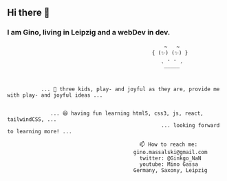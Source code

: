 ## Hi there 👋

### I am Gino, living in Leipzig and a webDev in dev.

                                                       ~   ~
                                                   { (✨) (✨) }                                           
                                                        . .
                                                      `_____´



               ... 🌱 three kids, play- and joyful as they are, provide me with play- and joyful ideas ...
                  
                  
                  ... 😄 having fun learning html5, css3, js, react, tailwindCSS, ...
                                                      ... looking forward to learning more! ...

                                               📫 How to reach me:
                                             gino.massalski@gmail.com
                                               twitter: @Ginkgo_NaN
                                               youtube: Mino Gassa
                                             Germany, Saxony, Leipzig
<!-- 😄 Pronouns: ...
⚡ -->
